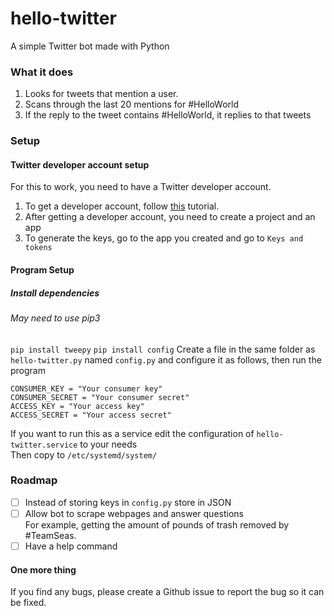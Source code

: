 # hello-twitter
A simple Twitter bot made with Python

### What it does
1. Looks for tweets that mention a user.
2. Scans through the last 20 mentions for #HelloWorld
3. If the reply to the tweet contains #HelloWorld, it replies to that tweets

### Setup  

#### Twitter developer account setup  
For this to work, you need to have a Twitter developer account.  
1. To get a developer account, follow [this](https://www.youtube.com/watch?v=iff0ztwErA8) tutorial.   
2. After getting a  developer account, you need to create a project and an app
3. To generate the keys, go to the app you created and go to `Keys and tokens`

#### Program Setup
##### Install dependencies
###### May need to use pip3
`pip install tweepy`
`pip install config`
Create a file in the same folder as `hello-twitter.py` named `config.py` and configure it as follows, then run the program
```
CONSUMER_KEY = "Your consumer key"
CONSUMER_SECRET = "Your consumer secret"
ACCESS_KEY = "Your access key"
ACCESS_SECRET = "Your access secret"
```  
If you want to run this as a service edit the configuration of `hello-twitter.service` to your needs  
Then copy to `/etc/systemd/system/`
### Roadmap  
- [ ] Instead of storing keys in `config.py` store in JSON
- [ ] Allow bot to scrape webpages and answer questions  
      For example, getting the amount of pounds of trash removed by #TeamSeas.
- [ ] Have a help command

#### One more thing
If you find any bugs, please create a Github issue to report the bug so it can be fixed.
